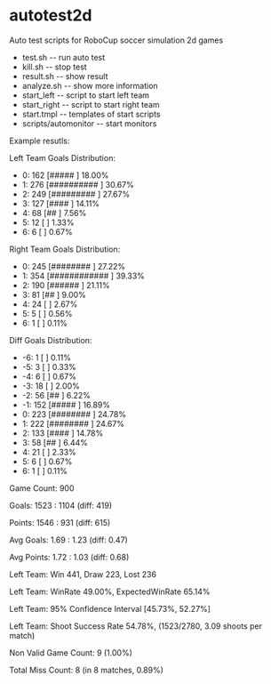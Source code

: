 # autotest2d
Auto test scripts for RoboCup soccer simulation 2d games 

* test.sh -- run auto test
* kill.sh -- stop test
* result.sh -- show result
* analyze.sh -- show more information
* start\_left -- script to start left team
* start\_right -- script to start right team
* start.tmpl -- templates of start scripts
* scripts/automonitor -- start monitors

Example resutls:

Left Team Goals Distribution:

*   0:   162 \[#####                            \] 18.00%
*   1:   276 \[##########                       \] 30.67%
*   2:   249 \[#########                        \] 27.67%
*   3:   127 \[####                             \] 14.11%
*   4:    68 \[##                               \]  7.56%
*   5:    12 \[                                 \]  1.33%
*   6:     6 \[                                 \]  0.67%

Right Team Goals Distribution:

*   0:   245 \[########                         \] 27.22%
*   1:   354 \[############                     \] 39.33%
*   2:   190 \[######                           \] 21.11%
*   3:    81 \[##                               \]  9.00%
*   4:    24 \[                                 \]  2.67%
*   5:     5 \[                                 \]  0.56%
*   6:     1 \[                                 \]  0.11%

Diff Goals Distribution:

*  -6:     1 \[                                 \]  0.11%
*  -5:     3 \[                                 \]  0.33%
*  -4:     6 \[                                 \]  0.67%
*  -3:    18 \[                                 \]  2.00%
*  -2:    56 \[##                               \]  6.22%
*  -1:   152 \[#####                            \] 16.89%
*   0:   223 \[########                         \] 24.78%
*   1:   222 \[########                         \] 24.67%
*   2:   133 \[####                             \] 14.78%
*   3:    58 \[##                               \]  6.44%
*   4:    21 \[                                 \]  2.33%
*   5:     6 \[                                 \]  0.67%
*   6:     1 \[                                 \]  0.11%

Game Count: 900

Goals: 1523 : 1104 (diff: 419)

Points: 1546 : 931 (diff: 615)

Avg Goals: 1.69 : 1.23 (diff: 0.47)

Avg Points: 1.72 : 1.03 (diff: 0.68)

Left Team: Win 441, Draw 223, Lost 236

Left Team: WinRate 49.00%, ExpectedWinRate 65.14%

Left Team: 95% Confidence Interval \[45.73%, 52.27%\]

Left Team: Shoot Success Rate 54.78%, (1523/2780, 3.09 shoots per match)

Non Valid Game Count: 9 (1.00%)

Total Miss Count: 8 (in 8 matches, 0.89%)

